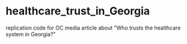 # healthcare_trust_in_Georgia
replication code for OC media article about "Who trusts the healthcare system in Georgia?"
